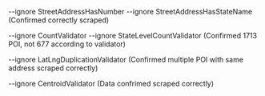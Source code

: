 --ignore StreetAddressHasNumber --ignore StreetAddressHasStateName (Confirmed correctly scraped)

--ignore CountValidator --ignore StateLevelCountValidator (Confirmed 1713 POI, not 677 according to validator)

--ignore LatLngDuplicationValidator (Confirmed multiple POI with same address scraped correctly)

--ignore CentroidValidator (Data confrimed scraped correctly)
